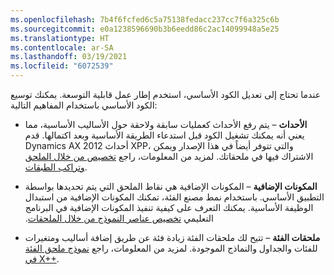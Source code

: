 ```yaml
---
ms.openlocfilehash: 7b4f6fcfed6c5a75138fedacc237cc7f6a325c6b
ms.sourcegitcommit: e0a1238596690b3b6eedd86c2ac14099948a5e25
ms.translationtype: HT
ms.contentlocale: ar-SA
ms.lasthandoff: 03/19/2021
ms.locfileid: "6072539"
---
```

عندما تحتاج إلى تعديل الكود الأساسي، استخدم إطار عمل قابلية التوسعة. يمكنك توسيع الكود الأساسي باستخدام المفاهيم التالية:

- **الأحداث** – يتم رفع الأحداث كعمليات سابقة ولاحقة حول الأساليب الأساسية، مما يعني أنه يمكنك تشغيل الكود قبل استدعاء الطريقة الأساسية وبعد اكتمالها. قدم Dynamics AX 2012 أحداث XPP، والتي تتوفر أيضاً في هذا الإصدار ويمكن الاشتراك فيها في ملحقاتك. لمزيد من المعلومات، راجع [‏‫تخصيص من خلال الملحق وتراكب الطبقات‬](https://docs.microsoft.com/dynamics365/fin-ops-core/dev-itpro/extensibility/customization-overlayering-extensions#event-argument-types/?azure-portal=true).

- **المكونات الإضافية** – المكونات الإضافية هي نقاط الملحق التي يتم تحديدها بواسطة التطبيق الأساسي. باستخدام نمط مصنع الفئة، تمكنك المكونات الإضافية من استبدال الوظيفة الأساسية. يمكنك التعرف على كيفية تنفيذ المكونات الإضافية في البرنامج التعليمي [‏‫تخصيص عناصر النموذج من خلال الملحقات](https://docs.microsoft.com/dynamics365/fin-ops-core/dev-itpro/extensibility/customize-model-elements-extensions/?azure-portal=true).

- **ملحقات الفئة** – تتيح لك ملحقات الفئة زيادة فئة عن طريق إضافة أساليب ومتغيرات للفئات والجداول والنماذج الموجودة. لمزيد من المعلومات، راجع [نموذج ملحق الفئة في X++](https://docs.microsoft.com/dynamics365/fin-ops-core/dev-itpro/extensibility/class-extensions/?azure-portal=true).

